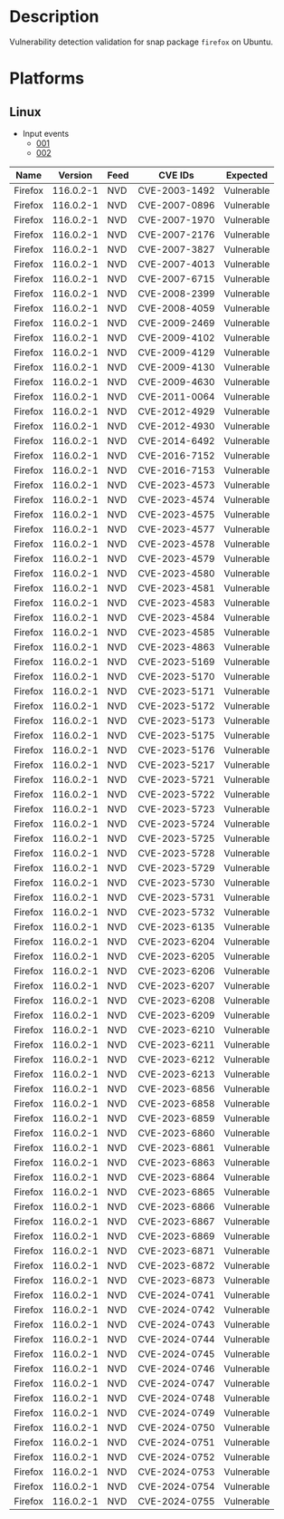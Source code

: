 # Description

Vulnerability detection validation for snap package `firefox` on Ubuntu.

# Platforms

## Linux

- Input events
    - [001](input_001.json)
    - [002](input_002.json)

| Name     | Version    | Feed | CVE IDs       | Expected         |
|----------|------------|------|---------------|------------------|
| Firefox  | 116.0.2-1  | NVD  | CVE-2003-1492 | Vulnerable       |
| Firefox  | 116.0.2-1  | NVD  | CVE-2007-0896 | Vulnerable       |
| Firefox  | 116.0.2-1  | NVD  | CVE-2007-1970 | Vulnerable       |
| Firefox  | 116.0.2-1  | NVD  | CVE-2007-2176 | Vulnerable       |
| Firefox  | 116.0.2-1  | NVD  | CVE-2007-3827 | Vulnerable       |
| Firefox  | 116.0.2-1  | NVD  | CVE-2007-4013 | Vulnerable       |
| Firefox  | 116.0.2-1  | NVD  | CVE-2007-6715 | Vulnerable       |
| Firefox  | 116.0.2-1  | NVD  | CVE-2008-2399 | Vulnerable       |
| Firefox  | 116.0.2-1  | NVD  | CVE-2008-4059 | Vulnerable       |
| Firefox  | 116.0.2-1  | NVD  | CVE-2009-2469 | Vulnerable       |
| Firefox  | 116.0.2-1  | NVD  | CVE-2009-4102 | Vulnerable       |
| Firefox  | 116.0.2-1  | NVD  | CVE-2009-4129 | Vulnerable       |
| Firefox  | 116.0.2-1  | NVD  | CVE-2009-4130 | Vulnerable       |
| Firefox  | 116.0.2-1  | NVD  | CVE-2009-4630 | Vulnerable       |
| Firefox  | 116.0.2-1  | NVD  | CVE-2011-0064 | Vulnerable       |
| Firefox  | 116.0.2-1  | NVD  | CVE-2012-4929 | Vulnerable       |
| Firefox  | 116.0.2-1  | NVD  | CVE-2012-4930 | Vulnerable       |
| Firefox  | 116.0.2-1  | NVD  | CVE-2014-6492 | Vulnerable       |
| Firefox  | 116.0.2-1  | NVD  | CVE-2016-7152 | Vulnerable       |
| Firefox  | 116.0.2-1  | NVD  | CVE-2016-7153 | Vulnerable       |
| Firefox  | 116.0.2-1  | NVD  | CVE-2023-4573 | Vulnerable       |
| Firefox  | 116.0.2-1  | NVD  | CVE-2023-4574 | Vulnerable       |
| Firefox  | 116.0.2-1  | NVD  | CVE-2023-4575 | Vulnerable       |
| Firefox  | 116.0.2-1  | NVD  | CVE-2023-4577 | Vulnerable       |
| Firefox  | 116.0.2-1  | NVD  | CVE-2023-4578 | Vulnerable       |
| Firefox  | 116.0.2-1  | NVD  | CVE-2023-4579 | Vulnerable       |
| Firefox  | 116.0.2-1  | NVD  | CVE-2023-4580 | Vulnerable       |
| Firefox  | 116.0.2-1  | NVD  | CVE-2023-4581 | Vulnerable       |
| Firefox  | 116.0.2-1  | NVD  | CVE-2023-4583 | Vulnerable       |
| Firefox  | 116.0.2-1  | NVD  | CVE-2023-4584 | Vulnerable       |
| Firefox  | 116.0.2-1  | NVD  | CVE-2023-4585 | Vulnerable       |
| Firefox  | 116.0.2-1  | NVD  | CVE-2023-4863 | Vulnerable       |
| Firefox  | 116.0.2-1  | NVD  | CVE-2023-5169 | Vulnerable       |
| Firefox  | 116.0.2-1  | NVD  | CVE-2023-5170 | Vulnerable       |
| Firefox  | 116.0.2-1  | NVD  | CVE-2023-5171 | Vulnerable       |
| Firefox  | 116.0.2-1  | NVD  | CVE-2023-5172 | Vulnerable       |
| Firefox  | 116.0.2-1  | NVD  | CVE-2023-5173 | Vulnerable       |
| Firefox  | 116.0.2-1  | NVD  | CVE-2023-5175 | Vulnerable       |
| Firefox  | 116.0.2-1  | NVD  | CVE-2023-5176 | Vulnerable       |
| Firefox  | 116.0.2-1  | NVD  | CVE-2023-5217 | Vulnerable       |
| Firefox  | 116.0.2-1  | NVD  | CVE-2023-5721 | Vulnerable       |
| Firefox  | 116.0.2-1  | NVD  | CVE-2023-5722 | Vulnerable       |
| Firefox  | 116.0.2-1  | NVD  | CVE-2023-5723 | Vulnerable       |
| Firefox  | 116.0.2-1  | NVD  | CVE-2023-5724 | Vulnerable       |
| Firefox  | 116.0.2-1  | NVD  | CVE-2023-5725 | Vulnerable       |
| Firefox  | 116.0.2-1  | NVD  | CVE-2023-5728 | Vulnerable       |
| Firefox  | 116.0.2-1  | NVD  | CVE-2023-5729 | Vulnerable       |
| Firefox  | 116.0.2-1  | NVD  | CVE-2023-5730 | Vulnerable       |
| Firefox  | 116.0.2-1  | NVD  | CVE-2023-5731 | Vulnerable       |
| Firefox  | 116.0.2-1  | NVD  | CVE-2023-5732 | Vulnerable       |
| Firefox  | 116.0.2-1  | NVD  | CVE-2023-6135 | Vulnerable       |
| Firefox  | 116.0.2-1  | NVD  | CVE-2023-6204 | Vulnerable       |
| Firefox  | 116.0.2-1  | NVD  | CVE-2023-6205 | Vulnerable       |
| Firefox  | 116.0.2-1  | NVD  | CVE-2023-6206 | Vulnerable       |
| Firefox  | 116.0.2-1  | NVD  | CVE-2023-6207 | Vulnerable       |
| Firefox  | 116.0.2-1  | NVD  | CVE-2023-6208 | Vulnerable       |
| Firefox  | 116.0.2-1  | NVD  | CVE-2023-6209 | Vulnerable       |
| Firefox  | 116.0.2-1  | NVD  | CVE-2023-6210 | Vulnerable       |
| Firefox  | 116.0.2-1  | NVD  | CVE-2023-6211 | Vulnerable       |
| Firefox  | 116.0.2-1  | NVD  | CVE-2023-6212 | Vulnerable       |
| Firefox  | 116.0.2-1  | NVD  | CVE-2023-6213 | Vulnerable       |
| Firefox  | 116.0.2-1  | NVD  | CVE-2023-6856 | Vulnerable       |
| Firefox  | 116.0.2-1  | NVD  | CVE-2023-6858 | Vulnerable       |
| Firefox  | 116.0.2-1  | NVD  | CVE-2023-6859 | Vulnerable       |
| Firefox  | 116.0.2-1  | NVD  | CVE-2023-6860 | Vulnerable       |
| Firefox  | 116.0.2-1  | NVD  | CVE-2023-6861 | Vulnerable       |
| Firefox  | 116.0.2-1  | NVD  | CVE-2023-6863 | Vulnerable       |
| Firefox  | 116.0.2-1  | NVD  | CVE-2023-6864 | Vulnerable       |
| Firefox  | 116.0.2-1  | NVD  | CVE-2023-6865 | Vulnerable       |
| Firefox  | 116.0.2-1  | NVD  | CVE-2023-6866 | Vulnerable       |
| Firefox  | 116.0.2-1  | NVD  | CVE-2023-6867 | Vulnerable       |
| Firefox  | 116.0.2-1  | NVD  | CVE-2023-6869 | Vulnerable       |
| Firefox  | 116.0.2-1  | NVD  | CVE-2023-6871 | Vulnerable       |
| Firefox  | 116.0.2-1  | NVD  | CVE-2023-6872 | Vulnerable       |
| Firefox  | 116.0.2-1  | NVD  | CVE-2023-6873 | Vulnerable       |
| Firefox  | 116.0.2-1  | NVD  | CVE-2024-0741 | Vulnerable       |
| Firefox  | 116.0.2-1  | NVD  | CVE-2024-0742 | Vulnerable       |
| Firefox  | 116.0.2-1  | NVD  | CVE-2024-0743 | Vulnerable       |
| Firefox  | 116.0.2-1  | NVD  | CVE-2024-0744 | Vulnerable       |
| Firefox  | 116.0.2-1  | NVD  | CVE-2024-0745 | Vulnerable       |
| Firefox  | 116.0.2-1  | NVD  | CVE-2024-0746 | Vulnerable       |
| Firefox  | 116.0.2-1  | NVD  | CVE-2024-0747 | Vulnerable       |
| Firefox  | 116.0.2-1  | NVD  | CVE-2024-0748 | Vulnerable       |
| Firefox  | 116.0.2-1  | NVD  | CVE-2024-0749 | Vulnerable       |
| Firefox  | 116.0.2-1  | NVD  | CVE-2024-0750 | Vulnerable       |
| Firefox  | 116.0.2-1  | NVD  | CVE-2024-0751 | Vulnerable       |
| Firefox  | 116.0.2-1  | NVD  | CVE-2024-0752 | Vulnerable       |
| Firefox  | 116.0.2-1  | NVD  | CVE-2024-0753 | Vulnerable       |
| Firefox  | 116.0.2-1  | NVD  | CVE-2024-0754 | Vulnerable       |
| Firefox  | 116.0.2-1  | NVD  | CVE-2024-0755 | Vulnerable       |
